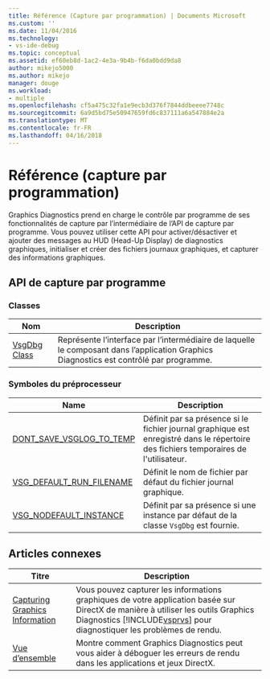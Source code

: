 ```yaml
---
title: Référence (Capture par programmation) | Documents Microsoft
ms.custom: ''
ms.date: 11/04/2016
ms.technology:
- vs-ide-debug
ms.topic: conceptual
ms.assetid: ef60eb8d-1ac2-4e3a-9b4b-f6da0bdd9da8
author: mikejo5000
ms.author: mikejo
manager: douge
ms.workload:
- multiple
ms.openlocfilehash: cf5a475c32fa1e9ecb3d376f7844ddbeeee7748c
ms.sourcegitcommit: 6a9d5bd75e50947659fd6c837111a6a547884e2a
ms.translationtype: MT
ms.contentlocale: fr-FR
ms.lasthandoff: 04/16/2018
---
```

# <a name="reference-programmatic-capture"></a>Référence (capture par programmation)
Graphics Diagnostics prend en charge le contrôle par programme de ses fonctionnalités de capture par l’intermédiaire de l’API de capture par programme. Vous pouvez utiliser cette API pour activer/désactiver et ajouter des messages au HUD (Head-Up Display) de diagnostics graphiques, initialiser et créer des fichiers journaux graphiques, et capturer des informations graphiques.  
  
## <a name="programmatic-capture-apis"></a>API de capture par programme  
  
### <a name="classes"></a>Classes  
  
|Nom|Description|  
|----------|-----------------|  
|[VsgDbg Class](vsgdbg-class.md)|Représente l’interface par l’intermédiaire de laquelle le composant dans l’application Graphics Diagnostics est contrôlé par programme.|  
  
### <a name="preprocessor-symbols"></a>Symboles du préprocesseur  
  
|Name|Description|  
|----------|-----------------|  
|[DONT_SAVE_VSGLOG_TO_TEMP](dont-save-vsglog-to-temp.md)|Définit par sa présence si le fichier journal graphique est enregistré dans le répertoire des fichiers temporaires de l'utilisateur.|  
|[VSG_DEFAULT_RUN_FILENAME](vsg-default-run-filename.md)|Définit le nom de fichier par défaut du fichier journal graphique.|  
|[VSG_NODEFAULT_INSTANCE](vsg-nodefault-instance.md)|Définit par sa présence si une instance par défaut de la classe `VsgDbg` est fournie.|  
  
## <a name="related-articles"></a>Articles connexes  
  
|Titre|Description|  
|-----------|-----------------|  
|[Capturing Graphics Information](capturing-graphics-information.md)|Vous pouvez capturer les informations graphiques de votre application basée sur DirectX de manière à utiliser les outils Graphics Diagnostics [!INCLUDE[vsprvs](../../code-quality/includes/vsprvs_md.md)] pour diagnostiquer les problèmes de rendu.|  
|[Vue d’ensemble](overview-of-visual-studio-graphics-diagnostics.md)|Montre comment Graphics Diagnostics peut vous aider à déboguer les erreurs de rendu dans les applications et jeux DirectX.|